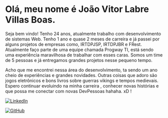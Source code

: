 # Olá, meu nome é João Vitor Labre Villas Boas.
Seja bem vindo! Tenho 24 anos, atualmente trabalho com desenvolvimento de sistemas Web.
Tenho 1 ano e quase 2 meses de carreira e já passei por alguns projetos de empresas como, IRTDPJSP, IRTDPJBR e FRest.
Atualmente faço parte de uma equipe chamada Progway TI, está sendo uma experiência maravilhosa de trabalhar com esses caras. Somos um time de 5 pessoas e já entregamos grandes projetos nesse pequeno tempo.

Acho que me encontrei nessa área do desenvolvimento, ta sendo um ano cheio de experiências e grandes novidades. Outras coisas que adoro são jogos eletrônicos e bons livros sobre guerras vikings e tempos medievais.
Espero continuar evoluindo na minha carreira , conhecer novas histórias e que possa me conectar com novas DevPessoas hahaha. xD !

[![LinkedIn](https://img.shields.io/badge/LinkedIn-FFF?style=for-the-badge&logo=linkedin&logoColor=0E76A8)](https://www.linkedin.com/in/jvlabrevillasboas/)

[![GitHub](https://img.shields.io/badge/Github-FFF?style=for-the-badge&logo=github&logoColor=0E76A8)](https://github.com/JoaoLabreVB)
